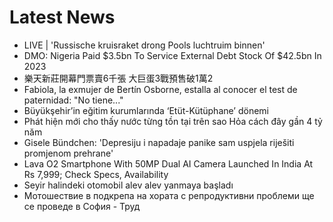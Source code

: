 # Latest News
-  LIVE | 'Russische kruisraket drong Pools luchtruim binnen'
-  DMO: Nigeria Paid $3.5bn To Service External Debt Stock Of $42.5bn In 2023
-  樂天新莊開幕門票賣6千張 大巨蛋3戰預售破1萬2
-  Fabiola, la exmujer de Bertín Osborne, estalla al conocer el test de paternidad: "No tiene..."
-  Büyükşehir’in eğitim kurumlarında ‘Etüt-Kütüphane’ dönemi
-  Phát hiện mới cho thấy nước từng tồn tại trên sao Hỏa cách đây gần 4 tỷ năm
-  Gisele Bündchen: 'Depresiju i napadaje panike sam uspjela riješiti promjenom prehrane'
-  Lava O2 Smartphone With 50MP Dual AI Camera Launched In India At Rs 7,999; Check Specs, Availability
-  Seyir halindeki otomobil alev alev yanmaya başladı
-  Мотошествие в подкрепа на хората с репродуктивни проблеми ще се проведе в София - Труд
